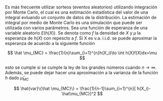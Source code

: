 Es más frecuente utilizar sorteos (eventos aleatorios) utilizando integración por Monte Carlo, el cual es una estimación estadística del valor de una integral evluando un conjunto de datos de la distribución. La estimación de integral por medio de Monte Carlo es una simulación que puede ser utilizada con varios parámetros.  Sea una función de esperanza de una variable aleatorio $E(h(X))$. Se denota como $f$ la densidad de $X$ y $\mu$ la esperanza de $h(X)$ con repescto a $f$. Si X es v.a. i.i.d.  se puede aproximar la esperanza de acuerdo a la siguiente función

$$
\hat \mu_{MC} = \frac{1}{n}\sum_{i=1}^{n}h(X_i)\to \int h(X)f(X)dx=\mu
$$

esto se cumple si  se cumple la ley de los grandes números cuando $n\to\infty$. Además, se puede dejar hacer una aproximación a la varianza de la función $h$ dado $\hat\mu_{MC}$

$$
\hat{var}\{\hat \mu_{MC}\} = \frac{1}{n-1}\sum_{i=1}^{n}[ h(X_i)-\hat\mu_{MC}]^2
$$